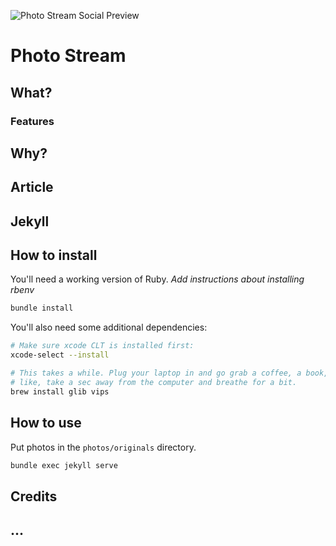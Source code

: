 ![Photo Stream Social Preview](https://repository-images.githubusercontent.com/244708193/8710f480-6010-11ea-9fd6-41bdaea7ab02)

# Photo Stream

## What?
### Features
## Why?
## Article
## Jekyll
## How to install

You'll need a working version of Ruby.
_Add instructions about installing rbenv_

```sh
bundle install
```

You'll also need some additional dependencies:

```sh
# Make sure xcode CLT is installed first:
xcode-select --install

# This takes a while. Plug your laptop in and go grab a coffee, a book, or just
# like, take a sec away from the computer and breathe for a bit.
brew install glib vips
```

## How to use
Put photos in the `photos/originals` directory.

```sh
bundle exec jekyll serve
```

## Credits
## ...
